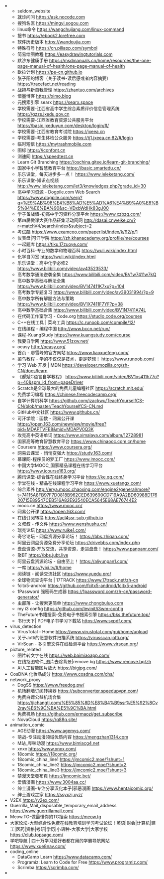 - * seldom_website
  * 就诊问问 https://ask.nocode.com
  * 搜狗名医 https://mingyi.sogou.com
  * linux命令 https://wangchujiang.com/linux-command
  * 搜书 https://ebook2.lorefree.com
  * 软件历史版本 https://wandoujia.com
  * 特殊符号 https://cn.piliapp.com/symbol
  * 简易绘图教程 https://easydrawingtutorials.com
  * 默沙东健康手册 https://msdmanuals.cn/home/resources/the-one-page-manual-of-health/one-page-manual-of-health
  * 欧拉计划 https://pe-cn.github.io
  * 张子阳的博客（关于读书-读后感或者内容摘要） https://tracefact.net/reading
  * 战拖与新自我管理 https://zhantuo.com/archives
  * 惜墨博客 https://ximo.blog
  * 元搜索引擎 searx https://searx.space
  * 学校需要-江西省高中学生综合素质评价信息管理系统 https://gzzs.jxedu.gov.cn
  * 学校需要-江西省教育资源公共服务平台 https://basic.jxeduyun.com/desktop/login/#/
  * 学校需要-江西省教育考试院 https://jxeea.cn
  * 学校需要-考生体检公众服务 https://tj1.jxeea.cn:82/#/login
  * 临时短信 https://mytrashmobile.com
  * 图标 https://iconfont.cn
  * 测速网 https://speedtest.cn
  * Learn Git Branching https://oschina.gitee.io/learn-git-branching/
  * 国家中小学智慧教育平台 https://basic.smartedu.cn/
  * 乐乐课堂，每天进步多一点！ https://www.leleketang.com/
  * 乐乐课堂-知识点视频 http://www.leleketang.com/let3/knowledges.php?grade_id=30
  * 高中学习资源 - Dogpile.com Web Search https://www.dogpile.com/serp?q=%E9%AB%98%E4%B8%AD%E5%AD%A6%E4%B9%A0%E8%B5%84%E6%BA%90&sc=VDxbWdHk83gJ00
  * 学子备战墙-初高中学习资料分享平台 https://www.xzbzq.com/
  * 第四届微课大赛作品征集活动网网 http://dasai.cnweike.cn/?r=matchV4/search/index&subject=2
  * 考试酷 https://www.examcoo.com/paperlist/index/k/92/p/1
  * 仪表盘|可汗学院 https://zh.khanacademy.org/profile/me/courses
  * 一起题库 https://tiku.17zuoye.com/
  * 小时百科-专业的数学和物理百科 https://wuli.wiki/index.html
  * 化学自习室 https://wuli.wiki/index.html
  * 乐乐课堂：高中化学必修2 https://www.bilibili.com/video/av43523533/
  * 高考数学通法逆袭全集 https://www.bilibili.com/video/BV1w7411w7kQ
  * 高中数学基础与解法全集 https://www.bilibili.com/video/BV147411K7xu?p=104
  * 高考数学专题复习 https://www.bilibili.com/video/av39031994/?p=9
  * 高中数学所有解题方法与策略 https://www.bilibili.com/video/BV1X7411F7YF?p=38
  * 高中数学基础合集 https://www.bilibili.com/video/BV1N7411A74L
  * 在代码工作室学习 - Code.org https://studio.code.org/courses
  * C++在线工具 | 菜鸟工具 https://c.runoob.com/compile/12/
  * 在线编程 - 编程中国 http://www.bccn.net/run/
  * 课程-KuangStudy https://www.kuangstudy.com/course
  * 我要自学网 https://www.51zxw.net/
  * oeasy http://oeasy.org/
  * 首页 - 廖雪峰的官方网站 https://www.liaoxuefeng.com/
  * 菜鸟教程 - 学的不仅仅是技术，更是梦想！ https://www.runoob.com/
  * 学习 Web 开发 | MDN https://developer.mozilla.org/zh-CN/docs/learn
  * 《郝斌C语言自学教程》 https://www.bilibili.com/video/BV1os411h77o?p=40&spm_id_from=pageDriver
  * Scratch是全球最大的免费儿童编程社区 https://scratch.mit.edu/
  * 免费学习编程 https://chinese.freecodecamp.org/
  * 自学计算机科学 https://github.com/izackwu/TeachYourselfCS-CN/blob/master/TeachYourselfCS-CN.md
  * GitHub中文社区 https://www.githubs.cn/
  * 可汗学院：函数 - 网易公开课 https://open.163.com/newview/movie/free?pid=MDAPTVFE8&mid=MDAPV0Q3K
  * 攻克高中英语单词 https://www.ximalaya.com/album/12728981
  * 国家高等教育智慧教育平台 https://www.chinaooc.com.cn/home
  * Coursera https://www.coursera.org/
  * 网易云课堂 - 悄悄变强大 https://study.163.com/
  * 慕课网-程序员的梦工厂 https://www.imooc.com/
  * 中国大学MOOC_国家精品课程在线学习平台 https://www.icourse163.org/
  * 腾讯课堂-综合性在线终身学习平台 https://ke.qq.com/
  * 学堂在线 - 精品在线课程学习平台 https://www.xuetangx.com/
  * 综合素养 http://erya.mooc.chaoxing.com/engine2/general/more?t=74115A8FB97F7D0818B962CED639690CD719A9A2BD60988D17620715E89547CEB516A82E93540ECA5645E68AE76744E2
  * mooc.cn https://www.mooc.cn/
  * 网易公开课 https://open.163.com/
  * 在线订阅转换 https://acl4ssr-sub.github.io
  * 文叔叔 - 传文件 https://www.wenshushu.cn/
  * 瑞克论坛 https://www.ruike1.com/
  * 奇它论坛 - 网盘资源分享论坛！ https://bbs.zhiqan.com/
  * 阿里云网盘资源免费分享论坛 https://drivebbs.com/index.php
  * 盘盘资源-开放交流，共享资源，走进盘盘！ https://www.panpanr.com/
  * 聚BT https://bbs.jubt.live
  * 阿里云盘资源论坛 - 自由至上！ https://aliyunpan1.com/
  * 一席 https://yixi.tv/#/home
  * 阅读链 - 阅读交流社区 https://www.yuedu.pro/
  * 全球物流查询平台 | 17TRACK https://www.17track.net/zh-cn
  * fcitx5-android https://github.com/fcitx5-android/fcitx5-android
  * 1Password 强密码生成器 https://1password.com/zh-cn/password-generator/
  * 虫部落 - 让搜索更简单 https://www.chongbuluo.com
  * my i3 config https://github.com/levinit/i3wm-config
  * TheFuture书籍搜索-免费电子书搜索引擎 https://bks.thefuture.top/
  * 书行天下| PDF电子书学习下载站 https://www.sxpdf.com/
- virus_detection
  * VirusTotal - Home https://www.virustotal.com/gui/home/upload
  * 关于Jotti的恶意软件扫描系统 https://virusscan.jotti.org/
  * VirScan - 多引擎文件在线检测平台 https://www.virscan.org/
- picture_related
  * 图片转文字在线 https://web.baimiaoapp.com/
  * 在线抠图软件_图片去除背景|remove.bg https://www.remove.bg/zh
  * AI人工智能图片放大 https://bigjpg.com/
- CosDNA 化妆品成分 https://www.cosdna.com/chs/
- network_proxy
  * DogSS https://www.freedog.pw/
  * 机场翻墙订阅转换器 https://subconverter.speedupvpn.com/
  * 免费白嫖公益机场合集 https://jichangtj.com/%E5%85%8D%E8%B4%B9ssr%E5%92%8Cv2ray%E6%9C%BA%E5%9C%BA.html
  * 免费机场 https://github.com/ermaozi/get_subscribe
  * NovaCloud https://q88q.site/
- animation_comic
  * AGE动漫 https://www.agemys.com/
  * 萌战-专注动漫领域优质内容 https://mengzhan1314.com
  * M站_哔咪动漫 https://www.bimiacg4.net
  * xnxx https://www.xnxx.com/
  * 18comic https://18comic.org/
  * 18comic_china_line1 https://jmcomic2.moe/?shunt=1
  * 18comic_china_line2 https://jmcomic2.moe/?shunt=2
  * 18comic_china_line3 https://jmcomic2.moe/?shunt=3
  * 禁漫天堂發布頁 https://jmcomic.bet/
  * 爱情漫画 https://www.3004aa.cc/
  * 绅士漫画-专注分享汉化本子|邪恶漫画 https://www.hentaicomic.org/
  * 绅士游戏之家 https://ssyxzj.xyz/
- V2EX https://v2ex.com/
- Guerrilla_Mail_disposable_temporary_email_address  https://www.guerrillamail.com/
- Meow.TG-做最懂你的TG搜索 https://meow.tg
- 大家论坛-大型综合性免费在线教育培训学习考试论坛！英语|财会|计算机|建工|医药|资格|考研|学历|小语种-大家大学|大家学校 https://club.topsage.com/
- 学吧导航 | 四十万学习爱好者都在用的学霸导航网站 https://www.xue8nav.com/
- coding_online
  * DataCamp Learn https://www.datacamp.com/
  * Programiz: Learn to Code for Free https://www.programiz.com/
  * Scrimba https://scrimba.com/
-